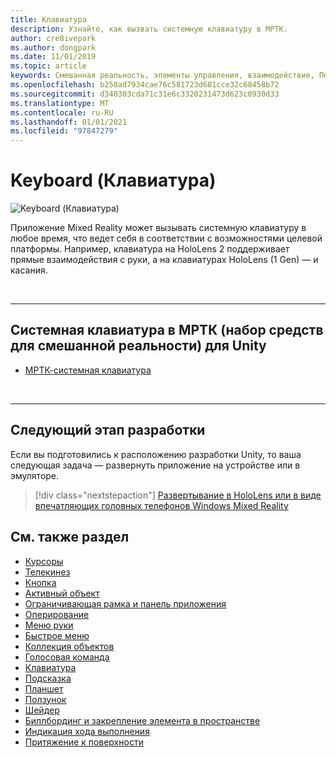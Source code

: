 ```yaml
---
title: Клавиатура
description: Узнайте, как вызвать системную клавиатуру в МРТК.
author: cre8ivepark
ms.author: dongpark
ms.date: 11/01/2019
ms.topic: article
keywords: Смешанная реальность, элементы управления, взаимодействие, Пользовательский интерфейс, UX, гарнитура смешанной реальности, гарнитура Windows Mixed Reality, гарнитура виртуальной реальности, HoloLens, клавиатура, МРТК, набор средств смешанной реальности
ms.openlocfilehash: b258ad7934cae76c581723d681cce32c68458b72
ms.sourcegitcommit: d340303cda71c31e6c3320231473d623c0930d33
ms.translationtype: MT
ms.contentlocale: ru-RU
ms.lasthandoff: 01/01/2021
ms.locfileid: "97847279"
---
```

# <a name="keyboard"></a>Keyboard (Клавиатура)

![Keyboard (Клавиатура)](images/UX_Hero_Keyboard.jpg)

Приложение Mixed Reality может вызывать системную клавиатуру в любое время, что ведет себя в соответствии с возможностями целевой платформы. Например, клавиатура на HoloLens 2 поддерживает прямые взаимодействия с руки, а на клавиатурах HoloLens (1 Gen) — и касания.

<br>

---

## <a name="system-keyboard-in-mrtk-mixed-reality-toolkit-for-unity"></a>Системная клавиатура в МРТК (набор средств для смешанной реальности) для Unity

* [МРТК-системная клавиатура](https://microsoft.github.io/MixedRealityToolkit-Unity/Documentation/README_SystemKeyboard.html)

<br>

---

## <a name="next-development-checkpoint"></a>Следующий этап разработки

Если вы подготовились к расположению разработки Unity, то ваша следующая задача — развернуть приложение на устройстве или в эмуляторе. 

> [!div class="nextstepaction"]
> [Развертывание в HoloLens или в виде впечатляющих головных телефонов Windows Mixed Reality](../develop/platform-capabilities-and-apis/using-visual-studio.md)

## <a name="see-also"></a>См. также раздел

* [Курсоры](cursors.md)
* [Телекинез](point-and-commit.md)
* [Кнопка](button.md)
* [Активный объект](interactable-object.md)
* [Ограничивающая рамка и панель приложения](app-bar-and-bounding-box.md)
* [Оперирование](direct-manipulation.md)
* [Меню руки](hand-menu.md)
* [Быстрое меню](near-menu.md)
* [Коллекция объектов](object-collection.md)
* [Голосовая команда](voice-input.md)
* [Клавиатура](keyboard.md)
* [Подсказка](tooltip.md)
* [Планшет](slate.md)
* [Ползунок](slider.md)
* [Шейдер](shader.md)
* [Биллбординг и закрепление элемента в пространстве](billboarding-and-tag-along.md)
* [Индикация хода выполнения](progress.md)
* [Притяжение к поверхности](surface-magnetism.md)
